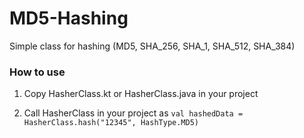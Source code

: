 # MD5-Hashing
Simple class for hashing (MD5, SHA_256, SHA_1, SHA_512, SHA_384)
 
 
 
 
### How to use


1. Copy HasherClass.kt or HasherClass.java in your project

2. Call HasherClass in your project as  `val hashedData = HasherClass.hash("12345", HashType.MD5)`
